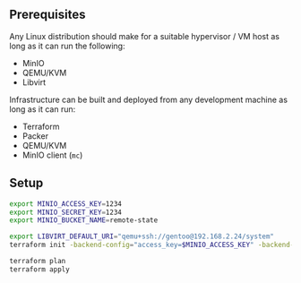## Prerequisites

Any Linux distribution should make for a suitable hypervisor / VM host as long as it can
run the following:
- MinIO
- QEMU/KVM
- Libvirt

Infrastructure can be built and deployed from any development machine as long
as it can run:
- Terraform
- Packer
- QEMU/KVM
- MinIO client (`mc`)

## Setup

```bash
export MINIO_ACCESS_KEY=1234
export MINIO_SECRET_KEY=1234
export MINIO_BUCKET_NAME=remote-state

export LIBVIRT_DEFAULT_URI="qemu+ssh://gentoo@192.168.2.24/system"
terraform init -backend-config="access_key=$MINIO_ACCESS_KEY" -backend-config="secret_key=$MINIO_SECRET_KEY" -backend-config="bucket=$MINIO_BUCKET_NAME"

terraform plan
terraform apply
```
